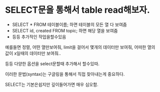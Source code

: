 # SELECT문을 통해서 table read해보자.

- SELECT \* FROM 테이블이름;
  하면 테이블의 모든 열 다 보여줌
- SELECT id, created FROM topic;
  하면 해당 열을 보여줌
- 등등 추가적인 작업을할수있음

예를들면 정렬, 어떤 열만보여줘, limit을 걸어서 몇개의 데이터만 보여줘, 어떠한 열의 값이 x일때의 데이터만 보여줘..

등등 다양한 옵션을 select문할때 추가해서 할수있따.

이러한 문법(syntax)는 구글링을 통해서 직접 찾아내는게 중요하다.

SELECT는 기본은쉽지만 깊이들어가면 매우 심오함.
